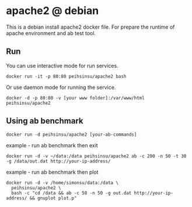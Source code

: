 # apache2 @ debian

This is a debian install apache2 docker file. For prepare the runtime of apache environment and ab test tool. 

## Run

You can use interactive mode for run services.

```
docker run -it -p 80:80 peihsinsu/apache2 bash
```

Or use daemon mode for running the service.

```
docker -d -p 80:80 -v [your www folder]:/var/www/html peihsinsu/apache2
```

## Using ab benchmark

```
docker run -d peihsinsu/apache2 [your-ab-commands]
```

example - run ab benchmark then exit

```
docker run -d -v ~/data:/data peihsinsu/apache2 ab -c 200 -n 50 -t 30 -g /data/out.dat http://your-ip-address/
```

example - run ab benchmark then plot

```
docker run -d -v /home/simonsu/data:/data \
  peihsinsu/apache2 \
  bash -c "cd /data && ab -c 50 -n 50 -g out.dat http://your-ip-address/ && gnuplot plot.p"
```
